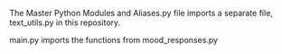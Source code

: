 The Master Python Modules and Aliases.py file imports a separate file, text_utils.py in this repository.

main.py imports the functions from mood_responses.py
